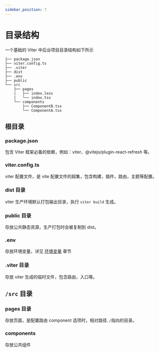 ```yaml
---
sidebar_position: 7
---
```


# 目录结构

一个基础的 Viter 中后台项目目录结构如下所示

    ├── package.json
    ├── viter.config.ts
    ├── .viter
    ├── dist
    ├── .env
    ├── public
    └── src
        ├── pages
        |   ├── index.less
        |   └── index.tsx
        └── components
            ├── ComponentB.tsx
            └── ComponentA.tsx

## 根目录

### package.json

包含 Viter 框架必备的依赖，例如：viter、@vitejs/plugin-react-refresh 等。

### viter.config.ts

viter 配置文件，是 vite 配置文件的超集，包含构建，插件，路由，主题等配置。

### dist 目录

viter 生产环境默认打包输出目录，执行 `viter build` 生成。

### public 目录

存放公共静态资源，生产打包时会被复制到 dist。

### .env

存放环境变量，详见 [环境变量](https://cn.vitejs.dev/guide/env-and-mode.html) 章节

### .viter 目录

存放 viter 生成的临时文件，包含路由，入口等。

## `/src` 目录

### pages 目录

存放页面，是配置路由 component 选项时，相对路径`./`指向的目录。

### components

存放公共组件
